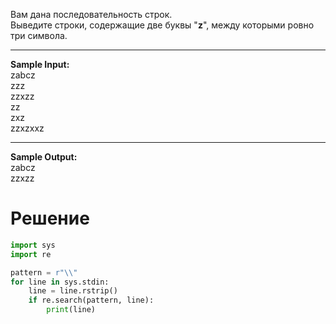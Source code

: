 Вам дана последовательность строк.\
Выведите строки, содержащие две буквы "**z**﻿", между которыми ровно три символа.

---
**Sample Input:**\
zabcz\
zzz\
zzxzz\
zz\
zxz\
zzxzxxz

---
**Sample Output:**\
zabcz\
zzxzz
# Решение
```python
import sys
import re

pattern = r"\\"
for line in sys.stdin:
    line = line.rstrip()
    if re.search(pattern, line):
        print(line)
```
